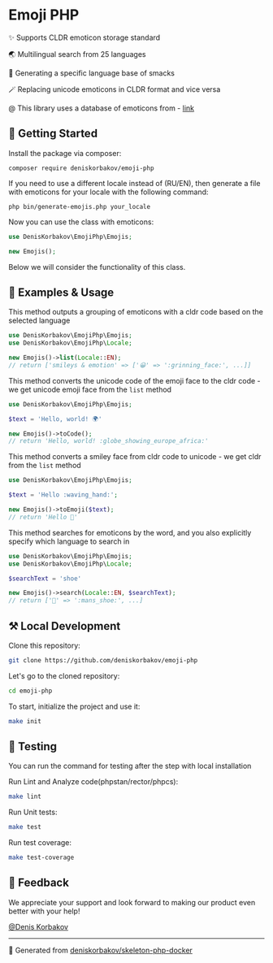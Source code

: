 # Emoji PHP

✨ Supports CLDR emoticon storage standard

🌏 Multilingual search from 25 languages

🔧 Generating a specific language base of smacks

🪄 Replacing unicode emoticons in CLDR format and vice versa

@ This library uses a database of emoticons from - [link](https://github.com/milesj/emojibase)

## 📝 Getting Started

Install the package via composer:
```shell
composer require deniskorbakov/emoji-php
```

If you need to use a different locale instead of (RU/EN), 
then generate a file with emoticons for your locale with the following command:

```shell
php bin/generate-emojis.php your_locale
```

Now you can use the class with emoticons:
```php
use DenisKorbakov\EmojiPhp\Emojis;

new Emojis();
```

Below we will consider the functionality of this class.

## 📖 Examples & Usage

This method outputs a grouping of emoticons with a cldr code based on the selected language

```php
use DenisKorbakov\EmojiPhp\Emojis;
use DenisKorbakov\EmojiPhp\Locale;

new Emojis()->list(Locale::EN);
// return ['smileys & emotion' => ['😀' => ':grinning_face:', ...]]
```
This method converts the unicode code of the emoji face to the cldr code - we get unicode emoji face from the ``list`` method

```php
use DenisKorbakov\EmojiPhp\Emojis;

$text = 'Hello, world! 🌍️'

new Emojis()->toCode();
// return 'Hello, world! :globe_showing_europe_africa:'
```

This method converts a smiley face from cldr code to unicode - we get cldr from the ``list`` method

```php
use DenisKorbakov\EmojiPhp\Emojis;

$text = 'Hello :waving_hand:';

new Emojis()->toEmoji($text);
// return 'Hello 👋'
```

This method searches for emoticons by the word, and you also explicitly specify which language to search in

```php
use DenisKorbakov\EmojiPhp\Emojis;
use DenisKorbakov\EmojiPhp\Locale;

$searchText = 'shoe'

new Emojis()->search(Locale::EN, $searchText);
// return ['👞' => ':mans_shoe:', ...]
```

## ⚒️ Local Development

Clone this repository:
```bash
git clone https://github.com/deniskorbakov/emoji-php
```

Let's go to the cloned repository:
```bash
cd emoji-php
```

To start, initialize the project and use it:
```bash
make init
```

## 🧪 Testing

You can run the command for testing after the step with local installation

Run Lint and Analyze code(phpstan/rector/phpcs):
```bash
make lint
```

Run Unit tests:
```bash
make test
```

Run test coverage:
```bash
make test-coverage
```

## 🤝 Feedback

We appreciate your support and look forward to making our product even better with your help!

[@Denis Korbakov](https://github.com/deniskorbakov)

---

📝 Generated from [deniskorbakov/skeleton-php-docker](https://github.com/deniskorbakov/skeleton-php-docker)
